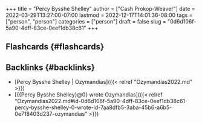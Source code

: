 +++
title = "Percy Bysshe Shelley"
author = ["Cash Prokop-Weaver"]
date = 2022-03-29T13:27:00-07:00
lastmod = 2022-12-17T14:01:36-08:00
tags = ["person", "person"]
categories = ["person"]
draft = false
slug = "0d6d106f-5a90-4dff-83ce-0eef1db38c61"
+++

## Flashcards {#flashcards}


## Backlinks {#backlinks}

-   [Percy Bysshe Shelley | Ozymandias]({{< relref "Ozymandias2022.md" >}})
-   [{{Percy Bysshe Shelley}@0} wrote Ozymandias]({{< relref "Ozymandias2022.md#id-0d6d106f-5a90-4dff-83ce-0eef1db38c61-percy-bysshe-shelley-0-wrote-id-7aa8dfb5-3aba-45b6-a6b5-0e718403d237-ozymandias" >}})
